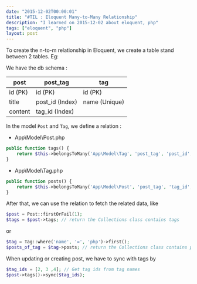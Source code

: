 ```yaml
---
date: "2015-12-02T00:00:01"
title: "#TIL : Eloquent Many-to-Many Relationship"
description: "I learned on 2015-12-02 about eloquent, php"
tags: ["eloquent", "php"]
layout: post
---
```



To create the n-to-m relationship in Eloquent, we create a table stand between 2 tables.
Eg:

We have the db schema :

| post    | post_tag         | tag           |
| ------- | ---------------- | ------------- |
| id (PK) | id (PK)          | id (PK)       |
| title   | post_id (Index)  | name (Unique) |
| content | tag_id (Index)   |               |

In the model `Post` and `Tag`, we define a relation :

- App\Model\Post.php

```php
public function tags() {
    return $this->belongsToMany('App\Model\Tag', 'post_tag', 'post_id', 'tag_id');
}
```

- App\Model\Tag.php

```php
public function posts() {
    return $this->belongsToMany('App\Model\Post', 'post_tag', 'tag_id', 'post_id');
}
```

After that, we can use the relation to fetch the related data, like

```php
$post = Post::firstOrFail(1);
$tags = $post->tags; // return the Collections class contains tags
```

or

```php
$tag = Tag::where('name', '=', 'php')->first();
$posts_of_tag = $tag->posts; // return the Collections class contains posts
```

When updating or creating post, we have to sync with tags by

```php
$tag_ids = [2, 3 ,4]; // Get tag ids from tag names
$post->tags()->sync($tag_ids);
```
